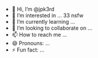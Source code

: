 - 👋 Hi, I’m @jpk3rd
- 👀 I’m interested in ... 33 nsfw 
- 🌱 I’m currently learning ...
- 💞️ I’m looking to collaborate on ...
- 📫 How to reach me ...
- 😄 Pronouns: ...
- ⚡ Fun fact: ...

<!---
jpk3rd/jpk3rd is a ✨ special ✨ repository because its `README.md` (this file) appears on your GitHub profile.
You can click the Preview link to take a look at your changes.
--->


